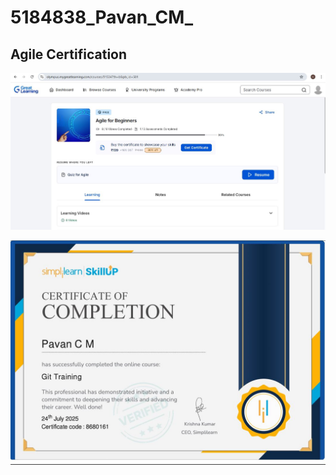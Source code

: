 # 5184838_Pavan_CM_

## Agile Certification

![Agile Certificate](./SDLC/5184838_Agile_Certification.JPG)

![GIT Certificate](./GIT/5184838_GIT_Certification.JPG)
